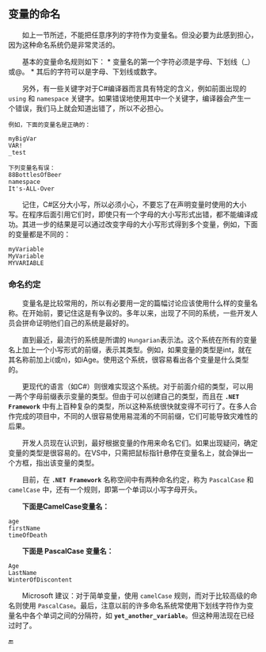 ## 变量的命名

&emsp;&emsp;如上一节所述，不能把任意序列的字符作为变量名。但没必要为此感到担心，因为这种命名系统仍是非常灵活的。

&emsp;&emsp;基本的变量命名规则如下：
    * 变量名的第一个字符必须是字母、下划线（_）或@。
    * 其后的字符可以是字母、下划线或数字。

&emsp;&emsp;另外，有一些关键字对于C#编译器而言具有特定的含义，例如前面出现的 `using` 和 `namespace` 关键字。如果错误地使用其中一个关键字，编译器会产生一个错误，我们马上就会知道出错了，所以不必担心。

    例如，下面的变量名是正确的：

    myBigVar
    VAR!
    _test

    下列变量名有误：
    88BottlesOfBeer
    namespace
    It's-ALL-Over

&emsp;&emsp;记住，C#区分大小写，所以必须小心，不要忘了在声明变量时使用的大小写。在程序后面引用它们时，即使只有一个字母的大小写形式出错，都不能编译成功。其进一步的结果是可以通过改变字母的大小写形式得到多个变量，例如，下面的变量都是不同的：

    myVariable
    MyVariable
    MYVARIABLE


### 命名约定

&emsp;&emsp;变量名是比较常用的，所以有必要用一定的篇幅讨论应该使用什么样的变量名称。在开始前，要记住这是有争议的。多年以来，出现了不同的系统，一些开发人员会拼命证明他们自己的系统是最好的。

&emsp;&emsp;直到最近，最流行的系统是所谓的 `Hungarian`表示法。这个系统在所有的变量名上加上一个小写形式的前缀，表示其类型。例如，如果变量的类型是int，就在其名称前加上i(或n)，如iAge。使用这个系统，很容易看出各个变量是什么类型的。

&emsp;&emsp;更现代的语言（如C#）则很难实现这个系统。对于前面介绍的类型，可以用一两个字母前缀表示变量的类型。但由于可以创建自己的类型，而且在 **`.NET Framework`** 中有上百种复杂的类型，所以这种系统很快就变得不可行了。在多人合作完成的项目中，不同的人很容易使用易混淆的不同前缀，它们可能导致灾难性的后果。

&emsp;&emsp;开发人员现在认识到，最好根据变量的作用来命名它们。如果出现疑问，确定变量的类型是很容易的。在VS中，只需把鼠标指针悬停在变量名上，就会弹出一个方框，指出该变量的类型。

&emsp;&emsp;目前，在 **`.NET Framework`** 名称空间中有两种命名约定，称为 `PascalCase` 和 `camelCase` 中，还有一个规则，即第一个单词以小写字母开头。


&emsp;&emsp;**下面是CamelCase变量名：** 

    age
    firstName
    timeOfDeath

&emsp;&emsp;**下面是 PascalCase 变量名：**

    Age
    LastName
    WinterOfDiscontent

&emsp;&emsp;Microsoft 建议：对于简单变量，使用 `camelCase` 规则，而对于比较高级的命名则使用 `PascalCase`。最后，注意以前的许多命名系统常使用下划线字符作为变量名中各个单词之间的分隔符，如 **`yet_another_variable`**。但这种用法现在已经过时了。




















🔚